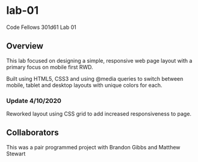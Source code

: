 # lab-01
Code Fellows 301d61 Lab 01

## Overview

This lab focused on designing a simple, responsive web page layout with a primary focus on mobile first RWD.

Built using HTML5, CSS3 and using @media queries to switch between mobile, tablet and desktop layouts with unique colors for each.

### Update 4/10/2020

Reworked layout using CSS grid to add increased responsiveness to page.

## Collaborators

This was a pair programmed project with Brandon Gibbs and Matthew Stewart